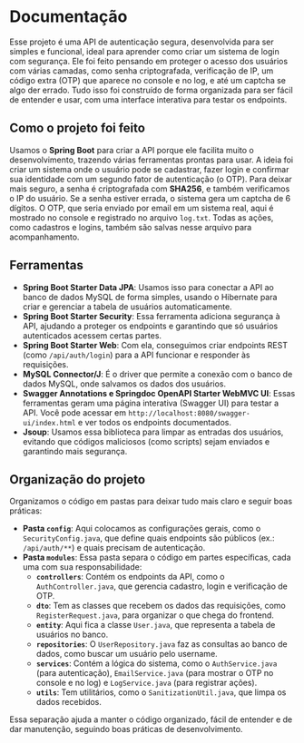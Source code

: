 # Documentação

Esse projeto é uma API de autenticação segura, desenvolvida para ser simples e funcional, ideal para aprender como criar um sistema de login com segurança. Ele foi feito pensando em proteger o acesso dos usuários com várias camadas, como senha criptografada, verificação de IP, um código extra (OTP) que aparece no console e no log, e até um captcha se algo der errado. Tudo isso foi construído de forma organizada para ser fácil de entender e usar, com uma interface interativa para testar os endpoints.

## Como o projeto foi feito

Usamos o **Spring Boot** para criar a API porque ele facilita muito o desenvolvimento, trazendo várias ferramentas prontas para usar. A ideia foi criar um sistema onde o usuário pode se cadastrar, fazer login e confirmar sua identidade com um segundo fator de autenticação (o OTP). Para deixar mais seguro, a senha é criptografada com **SHA256**, e também verificamos o IP do usuário. Se a senha estiver errada, o sistema gera um captcha de 6 dígitos. O OTP, que seria enviado por email em um sistema real, aqui é mostrado no console e registrado no arquivo `log.txt`. Todas as ações, como cadastros e logins, também são salvas nesse arquivo para acompanhamento.

## Ferramentas

- **Spring Boot Starter Data JPA**: Usamos isso para conectar a API ao banco de dados MySQL de forma simples, usando o Hibernate para criar e gerenciar a tabela de usuários automaticamente.
- **Spring Boot Starter Security**: Essa ferramenta adiciona segurança à API, ajudando a proteger os endpoints e garantindo que só usuários autenticados acessem certas partes.
- **Spring Boot Starter Web**: Com ela, conseguimos criar endpoints REST (como `/api/auth/login`) para a API funcionar e responder às requisições.
- **MySQL Connector/J**: É o driver que permite a conexão com o banco de dados MySQL, onde salvamos os dados dos usuários.
- **Swagger Annotations e Springdoc OpenAPI Starter WebMVC UI**: Essas ferramentas geram uma página interativa (Swagger UI) para testar a API. Você pode acessar em `http://localhost:8080/swagger-ui/index.html` e ver todos os endpoints documentados.
- **Jsoup**: Usamos essa biblioteca para limpar as entradas dos usuários, evitando que códigos maliciosos (como scripts) sejam enviados e garantindo mais segurança.

## Organização do projeto

Organizamos o código em pastas para deixar tudo mais claro e seguir boas práticas:

- **Pasta `config`**: Aqui colocamos as configurações gerais, como o `SecurityConfig.java`, que define quais endpoints são públicos (ex.: `/api/auth/**`) e quais precisam de autenticação.
- **Pasta `modules`**: Essa pasta separa o código em partes específicas, cada uma com sua responsabilidade:
  - **`controllers`**: Contém os endpoints da API, como o `AuthController.java`, que gerencia cadastro, login e verificação de OTP.
  - **`dto`**: Tem as classes que recebem os dados das requisições, como `RegisterRequest.java`, para organizar o que chega do frontend.
  - **`entity`**: Aqui fica a classe `User.java`, que representa a tabela de usuários no banco.
  - **`repositories`**: O `UserRepository.java` faz as consultas ao banco de dados, como buscar um usuário pelo username.
  - **`services`**: Contém a lógica do sistema, como o `AuthService.java` (para autenticação), `EmailService.java` (para mostrar o OTP no console e no log) e `LogService.java` (para registrar ações).
  - **`utils`**: Tem utilitários, como o `SanitizationUtil.java`, que limpa os dados recebidos.

Essa separação ajuda a manter o código organizado, fácil de entender e de dar manutenção, seguindo boas práticas de desenvolvimento.
